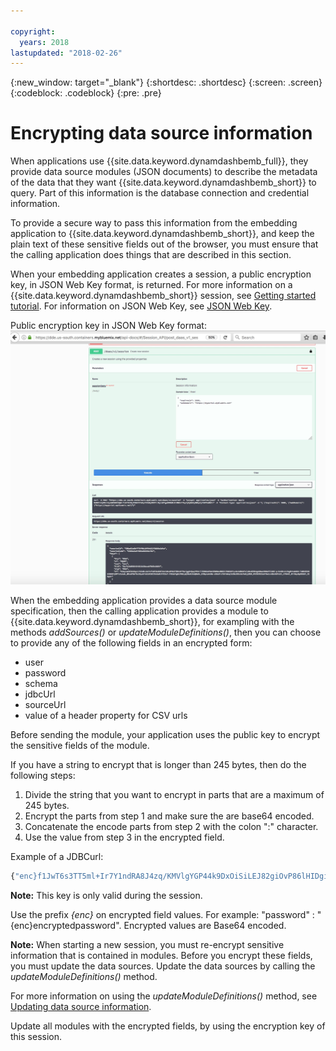 ```yaml
---

copyright:
  years: 2018
lastupdated: "2018-02-26"
---
```


{:new_window: target="_blank"}
{:shortdesc: .shortdesc}
{:screen: .screen}
{:codeblock: .codeblock}
{:pre: .pre}

# Encrypting data source information

When applications use {{site.data.keyword.dynamdashbemb_full}}, they provide data source modules (JSON documents) to describe the metadata of the data that they want {{site.data.keyword.dynamdashbemb_short}} to query. Part of this information is the database connection and credential information.

To provide a secure way to pass this information from the embedding application to {{site.data.keyword.dynamdashbemb_short}}, and keep the plain text of these sensitive fields out of the browser, you must ensure that the calling application does things that are described in this section.

When your embedding application creates a session, a public encryption key, in JSON Web Key format, is returned. 
For more information on a {{site.data.keyword.dynamdashbemb_short}} session, see [Getting started tutorial](/docs/services/dynamic-dashboard-embedded/dde_getting_started.html#step-3-creating-a-dynamic-dashboard-embedded-session).
For information on JSON Web Key, see [JSON Web Key](https://tools.ietf.org/html/rfc7517).

Public encryption key in JSON Web Key format:
![opendashboardflow](publicencryptionkey.jpg "Public encryption key")

When the embedding application provides a data source module specification, then the calling application provides a module to {{site.data.keyword.dynamdashbemb_short}}, for exampling with the methods *addSources()* or *updateModuleDefinitions()*, then you can choose to provide any of the following fields in an encrypted form:
-	user
-	password
-	schema
-	jdbcUrl
-	sourceUrl
- value of a header property for CSV urls

Before sending the module, your application uses the public key to encrypt the sensitive fields of the module.

If you have a string to encrypt that is longer than 245 bytes, then do the following steps:
1.  Divide the string that you want to encrypt in parts that are a maximum of 245 bytes.
1.  Encrypt the parts from step 1 and make sure the are base64 encoded.
1.  Concatenate the encode parts from step 2 with the colon ":" character.
1.  Use the value from step 3 in the encrypted field.

Example of a JDBCurl:

```bash
{"enc}f1JwT6s3TT5ml+Ir7Y1ndRA8J4zq/KMVlgYGP44k9DxOiSiLEJ82giOvP86lHIDgiOM6zmZ5rN6j6/pRdlFnA/f5UiKj0gDx2LKViyEXyMyptQwDOfs8Lk2qPjM0G8M1WiPHvOVT6iYezgOv04DhNclIVwxAncPBvrUfMi3N5ZgyBrN5gyg/h/bCLQvIBkrcIaSnUHK2Uij6nDfcsPROHjpjI5KX24sHUFbNMkGPfyDsxHUw5ukFxyY3rV4MSHgBsDlq03qKTpnaFCUKAdybpolxA64i8cI0DW1stMpTa5QbuRodnZxa/9cj0QMokzmCNFnvyrHro8gI2TPCAkJLZw==:f1JwT6s3TT5ml+Ir7Y1ndRA8J4zq/KMVlgYGP44k9DxOiSiLEJ82giOvP86lHIDgiOM6zmZ5rN6j6/pRdlFnA/f5UiKj0gDx2LKViyEXyMyptQwDOfs8Lk2qPjM0G8M1WiPHvOVT6iYezgOv04DhNclIVwxAncPBvrUfMi3N5ZgyBrN5gyg/h/bCLQvIBkrcIaSnUHK2Uij6nDfcsPROHjpjI5KX24sHUFbNMkGPfyDsxHUw5ukFxyY3rV4MSHgBsDlq03qKTpnaFCUKAdybpolxA64i8cI0DW1stMpTa5QbuRodnZxa/9cj0QMokzmCNFnvyrHro8gI2TPCAkJLZw=="
```

**Note:** This key is only valid during the session.

Use the prefix *{enc}* on encrypted field values. For example: "password" : "{enc}encryptedpassword". Encrypted values are Base64 encoded.

**Note:** When starting a new session, you must re-encrypt sensitive information that is contained in modules. Before you encrypt these fields, you must update the data sources.  Update the data sources by calling the *updateModuleDefinitions()* method. 

For more information on using the *updateModuleDefinitions()* method, see [Updating data source information](/docs/services/dynamic-dashboard-embedded/ddeusecase_updatedatasourceinfo.html).

Update all modules with the encrypted fields, by using the encryption key of this session.
